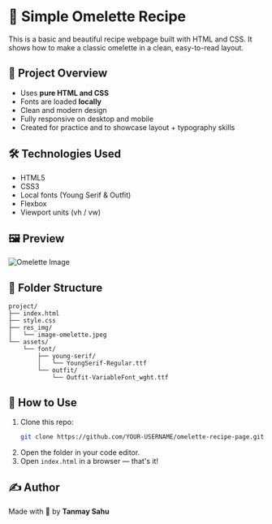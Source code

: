 # 🍳 Simple Omelette Recipe

This is a basic and beautiful recipe webpage built with HTML and CSS. It shows how to make a classic omelette in a clean, easy-to-read layout.

## 📁 Project Overview

- Uses **pure HTML and CSS**
- Fonts are loaded **locally**
- Clean and modern design
- Fully responsive on desktop and mobile
- Created for practice and to showcase layout + typography skills

## 🛠️ Technologies Used

- HTML5
- CSS3
- Local fonts (Young Serif & Outfit)
- Flexbox
- Viewport units (vh / vw)

## 🖼️ Preview

![Omelette Image](./res_img/image-omelette.jpeg)

## 📂 Folder Structure

```
project/
├── index.html
├── style.css
├── res_img/
│   └── image-omelette.jpeg
└── assets/
    └── font/
        ├── young-serif/
        │   └── YoungSerif-Regular.ttf
        └── outfit/
            └── Outfit-VariableFont_wght.ttf
```

## 🚀 How to Use

1. Clone this repo:
   ```bash
   git clone https://github.com/YOUR-USERNAME/omelette-recipe-page.git
   ```
2. Open the folder in your code editor.
3. Open `index.html` in a browser — that's it!

## ✍️ Author

Made with 💛 by **Tanmay Sahu**
